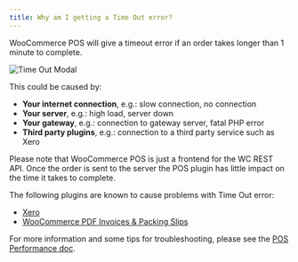 ```yaml
---
title: Why am I getting a Time Out error?
---
```


WooCommerce POS will give a timeout error if an order takes longer than 1 minute to complete. 

![](http://wcpos.com/wp-content/uploads/2016/06/time-out-modal.png "Time Out Modal")

This could be caused by:

* **Your internet connection**, e.g.: slow connection, no connection
* **Your server**, e.g.: high load, server down
* **Your gateway**, e.g.: connection to gateway server, fatal PHP error
* **Third party plugins**, e.g.: connection to a third party service such as Xero

Please note that WooCommerce POS is just a frontend for the WC REST API. 
Once the order is sent to the server the POS plugin has little impact on the time it takes to complete. 

The following plugins are known to cause problems with Time Out error:

* [Xero](https://www.woothemes.com/products/xero/)
* [WooCommerce PDF Invoices & Packing Slips](https://wordpress.org/plugins/woocommerce-pdf-invoices-packing-slips/)

For more information and some tips for troubleshooting, please see the [POS Performance doc](http://wcpos.com/docs/support/performance/).